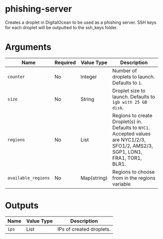 # phishing-server

Creates a droplet in DigitalOcean to be used as a phishing server. SSH keys for each droplet will be outputted to the ssh_keys folder.

# Arguments

| Name                      | Required | Value Type | Description
|---------------------------| -------- | ---------- | -----------
|`counter`                  | No       | Integer    | Number of droplets to launch. Defaults to `1`.
|`size`                     | No       | String     | Droplet size to launch. Defaults to `1gb with 25 GB disk`.
|`regions`                  | No       | List       | Regions to create Droplet(s) in. Defaults to `NYC1`. Accepted values are NYC1/2/3, SFO1/2, AMS2/3, SGP1, LON1, FRA1, TOR1, BLR1.
|`available_regions`        | No       | Map(string)| Regions to choose from in the regions variable

# Outputs

| Name                      | Value Type | Description
|---------------------------| ---------- | -----------
|`ips`                      | List       | IPs of created droplets.
